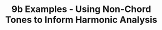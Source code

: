 ---
layout: chapter
title: 9b Examples - Using Non-Chord Tones to Inform Harmonic Analysis
abc: true
---